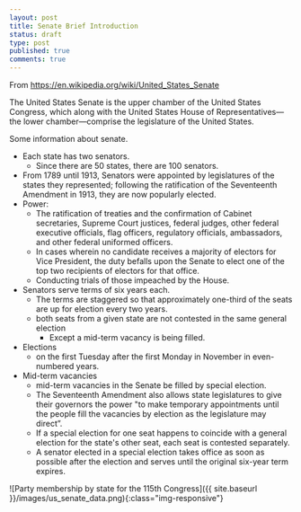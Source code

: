 ```yaml
---
layout: post
title: Senate Brief Introduction
status: draft
type: post
published: true
comments: true
---
```


From https://en.wikipedia.org/wiki/United_States_Senate

The United States Senate is the upper chamber of the United States Congress, which along with the United States House of Representatives—the lower chamber—comprise the legislature of the United States.

Some information about senate.

* Each state has two senators.
    * Since there are 50 states, there are 100 senators.
*  From 1789 until 1913, Senators were appointed by legislatures of the states they represented; following the ratification of the Seventeenth Amendment in 1913, they are now popularly elected.
* Power:
    * The ratification of treaties and the confirmation of Cabinet secretaries, Supreme Court justices, federal judges, other federal executive officials, flag officers, regulatory officials, ambassadors, and other federal uniformed officers.
    *  In cases wherein no candidate receives a majority of electors for Vice President, the duty befalls upon the Senate to elect one of the top two recipients of electors for that office.
    * Conducting trials of those impeached by the House.
* Senators serve terms of six years each.
    * The terms are staggered so that approximately one-third of the seats are up for election every two years.
    *  both seats from a given state are not contested in the same general election
        * Except a mid-term vacancy is being filled.
* Elections
    * on the first Tuesday after the first Monday in November in even-numbered years.
* Mid-term vacancies
    * mid-term vacancies in the Senate be filled by special election.
    * The Seventeenth Amendment also allows state legislatures to give their governors the power "to make temporary appointments until the people fill the vacancies by election as the legislature may direct”.
    * If a special election for one seat happens to coincide with a general election for the state's other seat, each seat is contested separately.
    * A senator elected in a special election takes office as soon as possible after the election and serves until the original six-year term expires.

![Party membership by state for the 115th Congress]({{ site.baseurl }}/images/us_senate_data.png){:class="img-responsive"}